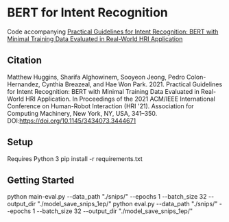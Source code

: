 # BERT for Intent Recognition

Code accompanying [Practical Guidelines for Intent Recognition: BERT with Minimal Training Data Evaluated in Real-World HRI Application](https://dl.acm.org/doi/10.1145/3434073.344467)


## Citation

Matthew Huggins, Sharifa Alghowinem, Sooyeon Jeong, Pedro Colon-Hernandez, Cynthia Breazeal, and Hae Won Park. 2021. Practical Guidelines for Intent Recognition: BERT with Minimal Training Data Evaluated in Real-World HRI Application. In Proceedings of the 2021 ACM/IEEE International Conference on Human-Robot Interaction (HRI '21). Association for Computing Machinery, New York, NY, USA, 341–350. DOI:https://doi.org/10.1145/3434073.3444671

## Setup
Requires Python 3
pip install -r requirements.txt

## Getting Started

python main-eval.py --data_path "./snips/"  --epochs 1 --batch_size 32 --output_dir "./model_save_snips_1ep/"
python eval.py --data_path "./snips/" --epochs 1 --batch_size 32  --output_dir "./model_save_snips_1ep/"
